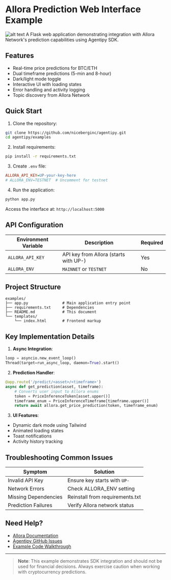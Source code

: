 # Allora Prediction Web Interface Example

![alt text](image.png)
A Flask web application demonstrating integration with Allora Network's prediction capabilities using Agentipy SDK.

## Features

- Real-time price predictions for BTC/ETH
- Dual timeframe predictions (5-min and 8-hour)
- Dark/light mode toggle
- Interactive UI with loading states
- Error handling and activity logging
- Topic discovery from Allora Network

## Quick Start

1. Clone the repository:
```bash
git clone https://github.com/niceberginc/agentipy.git
cd agentipy/examples
```

2. Install requirements:
```bash
pip install -r requirements.txt
```

3. Create `.env` file:
```ini
ALLORA_API_KEY=UP-your-key-here
# ALLORA_ENV=TESTNET  # Uncomment for testnet
```

4. Run the application:
```bash
python app.py
```

Access the interface at: `http://localhost:5000`

## API Configuration

| Environment Variable | Description                          | Required |
|----------------------|--------------------------------------|----------|
| `ALLORA_API_KEY`     | API key from Allora (starts with UP-) | Yes      |
| `ALLORA_ENV`         | `MAINNET` or `TESTNET`               | No       |

## Project Structure

```
examples/
├── app.py               # Main application entry point
├── requirements.txt     # Dependencies
├── README.md            # This document
└── templates/
    └── index.html       # Frontend markup
```

## Key Implementation Details

1. **Async Integration**:
```python
loop = asyncio.new_event_loop()
Thread(target=run_async_loop, daemon=True).start()
```

2. **Prediction Handler**:
```python
@app.route('/predict/<asset>/<timeframe>')
async def get_prediction(asset, timeframe):
    # Converts user input to Allora enums
    token = PriceInferenceToken[asset.upper()]
    timeframe_enum = PriceInferenceTimeframe[timeframe.upper()]
    return await allora.get_price_prediction(token, timeframe_enum)
```

3. **UI Features**:
- Dynamic dark mode using Tailwind
- Animated loading states
- Toast notifications
- Activity history tracking

## Troubleshooting Common Issues

| Symptom               | Solution                              |
|-----------------------|---------------------------------------|
| Invalid API Key       | Ensure key starts with `UP-`          |
| Network Errors        | Check ALLORA_ENV setting              |
| Missing Dependencies  | Reinstall from requirements.txt       |
| Prediction Failures   | Verify Allora network status          |

## Need Help?

- [Allora Documentation](https://docs.allora.network)
- [Agentipy GitHub Issues](https://github.com/niceberginc/agentipy/issues)
- [Example Code Walkthrough](https://github.com/niceberginc/agentipy/tree/main/examples)

---

> **Note**: This example demonstrates SDK integration and should not be used for financial decisions. Always exercise caution when working with cryptocurrency predictions.
